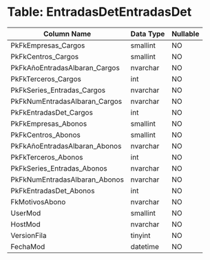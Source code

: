 # Table: EntradasDetEntradasDet

| Column Name | Data Type | Nullable |
|-------------|-----------|----------|
| PkFkEmpresas_Cargos | smallint | NO |
| PkFkCentros_Cargos | smallint | NO |
| PkFkAñoEntradasAlbaran_Cargos | nvarchar | NO |
| PkFkTerceros_Cargos | int | NO |
| PkFkSeries_Entradas_Cargos | nvarchar | NO |
| PkFkNumEntradasAlbaran_Cargos | nvarchar | NO |
| PkFkEntradasDet_Cargos | int | NO |
| PkFkEmpresas_Abonos | smallint | NO |
| PkFkCentros_Abonos | smallint | NO |
| PkFkAñoEntradasAlbaran_Abonos | nvarchar | NO |
| PkFkTerceros_Abonos | int | NO |
| PkFkSeries_Entradas_Abonos | nvarchar | NO |
| PkFkNumEntradasAlbaran_Abonos | nvarchar | NO |
| PkFkEntradasDet_Abonos | int | NO |
| FkMotivosAbono | nvarchar | NO |
| UserMod | smallint | NO |
| HostMod | nvarchar | NO |
| VersionFila | tinyint | NO |
| FechaMod | datetime | NO |

